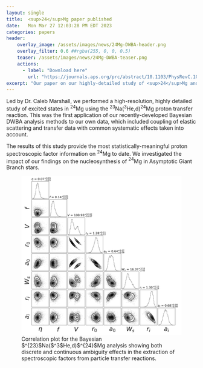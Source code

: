 ```yaml
---
layout: single
title:  <sup>24</sup>Mg paper published
date:   Mon Mar 27 12:03:28 PM EDT 2023
categories: papers
header:
    overlay_image: /assets/images/news/24Mg-DWBA-header.png
    overlay_filter: 0.6 ##rgba(255, 0, 0, 0.5)
    teaser: /assets/images/news/24Mg-DWBA-teaser.png
    actions:
      - label: "Download here"
        url: "https://journals.aps.org/prc/abstract/10.1103/PhysRevC.107.035806"
excerpt: "Our paper on our highly-detailed study of <sup>24</sup>Mg and its influence on the sodium-oxygen anti-correlation in globular clusters has been published!"
---
```


Led by Dr. Caleb Marshall, we performed a high-resolution, highly detailed study of excited states in <sup>24</sup>Mg using the <nobr>$^{23}$Na($^3$He,d)$^{24}$Mg</nobr> proton transfer reaction. This was the first application of our recently-developed Bayesian DWBA analysis methods to our own data, which included coupling of elastic scattering and transfer data with common systematic effects taken into account. 

The results of this study provide the most statistically-meaningful proton spectroscopic factor information on <sup>24</sup>Mg to date. We investigated the impact of our findings on the nucleosynthesis of $^{24}$Mg in Asymptotic Giant Branch stars.

<figure>
	<img src="/assets/images/news/24Mg-DWBA-figure.png" style="width:512px;">
	<figcaption>Correlation plot for the Bayesian $^{23}$Na($^3$He,d)$^{24}$Mg analysis showing both discrete and continuous ambiguity effects in the extraction of spectroscopic factors from particle transfer reactions.</figcaption>
</figure>
